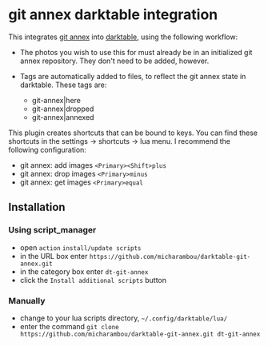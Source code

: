 git annex darktable integration
===============================

This integrates [git annex][] into [darktable][], using the following workflow:

* The photos you wish to use this for must already be in an initialized git
  annex repository. They don't need to be added, however.
* Tags are automatically added to files, to reflect the git annex state in
  darktable. These tags are:

    * git-annex|here
    * git-annex|dropped
    * git-annex|annexed

This plugin creates shortcuts that can be bound to keys. You can find these
shortcuts in the settings → shortcuts → lua menu. I recommend the following
configuration:

* git annex: add images `<Primary><Shift>plus`
* git annex: drop images `<Primary>minus`
* git annex: get images `<Primary>equal`

Installation
------------

### Using script_manager

* open `action` `install/update scripts`
* in the URL box enter `https://github.com/micharambou/darktable-git-annex.git`
* in the category box enter `dt-git-annex`
* click the `Install additional scripts` button

### Manually

* change to your lua scripts directory, `~/.config/darktable/lua/`
* enter the command `git clone https://github.com/micharambou/darktable-git-annex.git dt-git-annex`

[git annex]: https://git-annex.branchable.com/
[darktable]: http://www.darktable.org/
